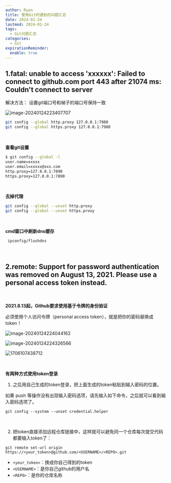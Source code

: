 ```yaml
---
author: Ryan
title: 使用Git时遇到的问题汇总
date: 2024-01-24
lastmod: 2024-01-24
tags:
  - Git问题汇总
categories:
  - Git
expirationReminder:
  enable: true
---
```




## 1.fatal: unable to access 'xxxxxx': Failed to connect to github.com port 443 after 21074 ms: Couldn't connect to server


解决方法： 设置git端口号和梯子的端口号保持一致

![image-20240124223407707](http://cdn1.ryanxin.live/xxlog/image-20240124223407707.png)



```bash
git config --global http.proxy 127.0.0.1:7980
git config --global https.proxy 127.0.0.1:7980
```


<br>



**查看git设置**

```bash
$ git config --global -l
user.name=xxxxx
user.email=xxxxx@xxx.com
http.proxy=127.0.0.1:7890
https.proxy=127.0.0.1:7890
```

<br>


**去掉代理**

```bash
git config --global --unset http.proxy
git config --global --unset https.proxy
```


<br>



**cmd窗口中刷新dns缓存**

```cmd
 ipconfig/flushdns 
```


<br>




## 2.remote: Support for password authentication was removed on August 13, 2021. Please use a personal access token instead.

<br>


**2021.8.13起，Github要求使用基于令牌的身份验证**

必须使用个人访问令牌（personal access token），就是把你的密码替换成token！

![image-20240124224044162](http://cdn1.ryanxin.live/xxlog/image-20240124224044162.png)

![image-20240124224326566](http://cdn1.ryanxin.live/xxlog/image-20240124224326566.png)

![1706107438712](http://cdn1.ryanxin.live/xxlog/1706107438712.png)


<br>



**有两种方式使用token登录**

1. 之后用自己生成的token登录，把上面生成的token粘贴到输入密码的位置。

如果 push 等操作没有出现输入密码选项，请先输入如下命令，之后就可以看到输入密码选项了。

```text
git config --system --unset credential.helper
```

<br>


2. 把token直接添加远程仓库链接中，这样就可以避免同一个仓库每次提交代码都要输入token了：

```text
git remote set-url origin https://<your_token>@github.com/<USERNAME>/<REPO>.git
```

- `<your_token>`：换成你自己得到的token
- `<USERNAME>`：是你自己github的用户名
- `<REPO>`：是你的仓库名称
